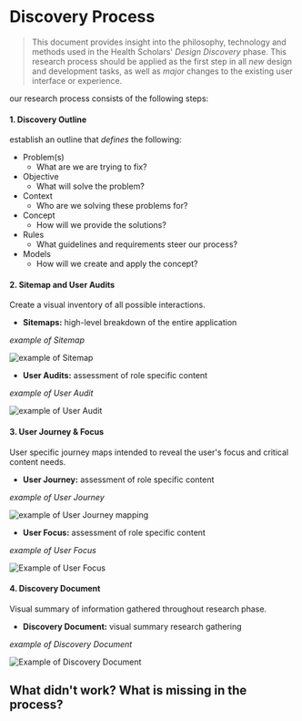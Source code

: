 <!-- ![Data illustration by Katerina Limpitsouni via unDraw](http://s3-us-west-2.amazonaws.com/s.cdpn.io/97621/undraw_customer_survey.png) -->

# Discovery Process

> This document provides insight into the philosophy, technology and methods used in the Health Scholars' _Design Discovery_ phase. This research process should be applied as the first step in all _new_ design and development tasks, as well as _major_ changes to the existing user interface or experience.

our research process consists of the following steps:

#### 1. Discovery Outline
establish an outline that _defines_ the following:
  - Problem(s)
    - What are we are trying to fix?
  - Objective
    - What will solve the problem?
  - Context
    - Who are we solving these problems for?
  - Concept
    - How will we provide the solutions?
  - Rules
    - What guidelines and requirements steer our process?
  - Models
    - How will we create and apply the concept?

#### 2. Sitemap and User Audits
Create a visual inventory of all possible interactions.

- **Sitemaps:** high-level breakdown of the entire application

_example of Sitemap_

![example of Sitemap](https://s3-us-west-2.amazonaws.com/s.cdpn.io/97621/MAP_LaunchPad.png)

- **User Audits:** assessment of role specific content

_example of User Audit_

![example of User Audit](https://s3-us-west-2.amazonaws.com/s.cdpn.io/97621/AUDIT-LaunchPad-Instructor.png)

#### 3. User Journey & Focus
User specific journey maps intended to reveal the user's focus and critical content needs.

- **User Journey:** assessment of role specific content

_example of User Journey_

![example of User Journey mapping](https://s3-us-west-2.amazonaws.com/s.cdpn.io/97621/UserJourney-SimCore-LaunchPad.png)

- **User Focus:** assessment of role specific content

_example of User Focus_

![Example of User Focus](https://s3-us-west-2.amazonaws.com/s.cdpn.io/97621/MFA.png)


#### 4. Discovery Document
Visual summary of information gathered throughout research phase.

- **Discovery Document:** visual summary research gathering

_example of Discovery Document_

![Example of Discovery Document](https://s3-us-west-2.amazonaws.com/s.cdpn.io/97621/SimCore-LaunchPad-Design-Discovery.gif)


## What didn't work? What is missing in the process?
